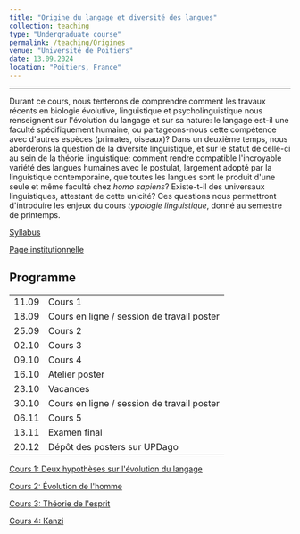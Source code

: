 ```yaml
---
title: "Origine du langage et diversité des langues"
collection: teaching
type: "Undergraduate course"
permalink: /teaching/Origines
venue: "Université de Poitiers"
date: 13.09.2024
location: "Poitiers, France"
---
```

---

Durant ce cours, nous tenterons de comprendre comment les travaux récents en biologie évolutive, linguistique et psycholinguistique nous renseignent sur l'évolution du langage et sur sa nature: le langage est-il une faculté spécifiquement humaine, ou partageons-nous cette compétence avec d'autres espèces (primates, oiseaux)? Dans un deuxième temps, nous aborderons la question de la diversité linguistique, et sur le statut de celle-ci au sein de la théorie linguistique: comment rendre compatible l'incroyable variété des langues humaines avec le postulat, largement adopté par la linguistique contemporaine, que toutes les langues sont le produit d'une seule et même faculté chez *homo sapiens*? Existe-t-il des universaux linguistiques, attestant de cette unicité? Ces questions nous permettront d'introduire les enjeux du cours *typologie linguistique*, donné au semestre de printemps.

[Syllabus](./origines/Syllabus_Origines.pdf)

[Page institutionnelle](https://updago.univ-poitiers.fr/course/view.php?id=5743#section-0)


## Programme

|   |                  |
|---|------------------|
| 11.09 | Cours 1      |
| 18.09 | Cours en ligne / session de travail poster |
| 25.09 | Cours 2      |
| 02.10 | Cours 3      |
| 09.10 | Cours 4      |
| 16.10 | Atelier poster |
| 23.10 | Vacances     |
| 30.10 | Cours en ligne / session de travail poster |
| 06.11 | Cours 5      |
| 13.11 | Examen final |
| 20.12 | Dépôt des posters sur UPDago |


[Cours 1: Deux hypothèses sur l'évolution du langage](./origines/Poitiers_Origines_Cours1.pdf)

[Cours 2: Évolution de l'homme](./origines/Poitiers_Origines_Cours2.pdf)

[Cours 3: Théorie de l'esprit](./origines/Poitiers_Origines_Cours3.pdf)

[Cours 4: Kanzi](./origines/Poitiers_Origines_Cours4.pdf)
